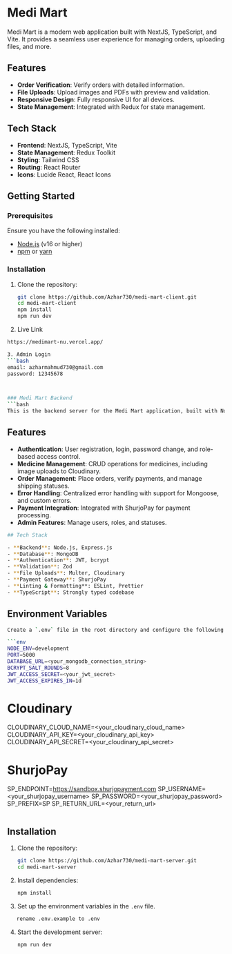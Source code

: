 # Medi Mart

Medi Mart is a modern web application built with NextJS, TypeScript, and Vite. It provides a seamless user experience for managing orders, uploading files, and more.



## Features

- **Order Verification**: Verify orders with detailed information.
- **File Uploads**: Upload images and PDFs with preview and validation.
- **Responsive Design**: Fully responsive UI for all devices.
- **State Management**: Integrated with Redux for state management.

## Tech Stack

- **Frontend**: NextJS, TypeScript, Vite
- **State Management**: Redux Toolkit
- **Styling**: Tailwind CSS
- **Routing**: React Router
- **Icons**: Lucide React, React Icons

## Getting Started

### Prerequisites

Ensure you have the following installed:

- [Node.js](https://nodejs.org/) (v16 or higher)
- [npm](https://www.npmjs.com/) or [yarn](https://yarnpkg.com/)

### Installation

1. Clone the repository:

   ```bash
   git clone https://github.com/Azhar730/medi-mart-client.git
   cd medi-mart-client
   npm install
   npm run dev

2. Live Link
  ```bash
  https://medimart-nu.vercel.app/

3. Admin Login
  ```bash
  email: azharmahmud730@gmail.com
  password: 12345678



### Medi Mart Backend
```bash
This is the backend server for the Medi Mart application, built with Node.js, Express, and MongoDB. It provides APIs for managing medicines, users, orders, and authentication.
```
## Features

- **Authentication**: User registration, login, password change, and role-based access control.
- **Medicine Management**: CRUD operations for medicines, including image uploads to Cloudinary.
- **Order Management**: Place orders, verify payments, and manage shipping statuses.
- **Error Handling**: Centralized error handling with support for Mongoose, and custom errors.
- **Payment Integration**: Integrated with ShurjoPay for payment processing.
- **Admin Features**: Manage users, roles, and statuses.
```bash
## Tech Stack

- **Backend**: Node.js, Express.js
- **Database**: MongoDB
- **Authentication**: JWT, bcrypt
- **Validation**: Zod
- **File Uploads**: Multer, Cloudinary
- **Payment Gateway**: ShurjoPay
- **Linting & Formatting**: ESLint, Prettier
- **TypeScript**: Strongly typed codebase


```
## Environment Variables
```bash
Create a `.env` file in the root directory and configure the following variables:

```env
NODE_ENV=development
PORT=5000
DATABASE_URL=<your_mongodb_connection_string>
BCRYPT_SALT_ROUNDS=8
JWT_ACCESS_SECRET=<your_jwt_secret>
JWT_ACCESS_EXPIRES_IN=1d
```
# Cloudinary
CLOUDINARY_CLOUD_NAME=<your_cloudinary_cloud_name>
CLOUDINARY_API_KEY=<your_cloudinary_api_key>
CLOUDINARY_API_SECRET=<your_cloudinary_api_secret>

# ShurjoPay
SP_ENDPOINT=https://sandbox.shurjopayment.com
SP_USERNAME=<your_shurjopay_username>
SP_PASSWORD=<your_shurjopay_password>
SP_PREFIX=SP
SP_RETURN_URL=<your_return_url>
```
```
## Installation

1. Clone the repository:

   ```sh
   git clone https://github.com/Azhar730/medi-mart-server.git
   cd medi-mart-server
   ```

2. Install dependencies:

   ```sh
   npm install
   ```

3. Set up the environment variables in the `.env` file.
```sh
   rename .env.example to .env
   ```

4. Start the development server:

   ```sh
   npm run dev
   ```
 ```
